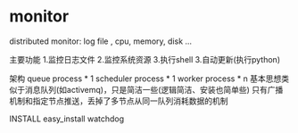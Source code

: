 # monitor
distributed monitor:  log file , cpu, memory, disk ...

主要功能
    1.监控日志文件
    2.监控系统资源
    3.执行shell
    3.自动更新(执行python)
    
架构
    queue process * 1
    scheduler process * 1
    worker process * n
    基本思想类似于消息队列(如activemq)，只是简洁一些(逻辑简洁、安装也简单些)
    只有广播机制和指定节点推送，丢掉了多节点从同一队列消耗数据的机制

INSTALL
    easy_install watchdog

